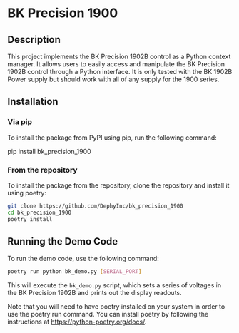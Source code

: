 # BK Precision 1900

## Description

This project implements the BK Precision 1902B control as a Python context manager. It allows users to easily access and manipulate the BK Precision 1902B control through a Python interface. It is only tested with the BK 1902B Power supply but should work with all of any supply for the 1900 series.

## Installation

### Via pip

To install the package from PyPI using pip, run the following command:

pip install bk_precision_1900

### From the repository

To install the package from the repository, clone the repository and install it using poetry:

```bash
git clone https://github.com/DephyInc/bk_precision_1900
cd bk_precision_1900
poetry install
```

## Running the Demo Code

To run the demo code, use the following command:

```bash
poetry run python bk_demo.py [SERIAL_PORT]
```

This will execute the `bk_demo.py` script, which sets a series of voltages in the BK Precision 1902B and prints out the display readouts.

Note that you will need to have poetry installed on your system in order to use the poetry run command. You can install poetry by following the instructions at https://python-poetry.org/docs/.
